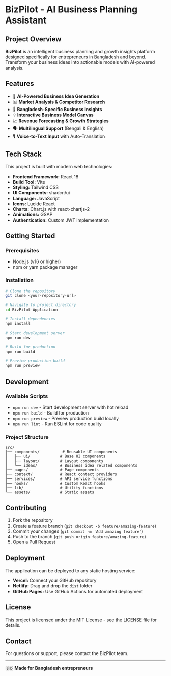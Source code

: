 # BizPilot - AI Business Planning Assistant

## Project Overview

**BizPilot** is an intelligent business planning and growth insights platform designed specifically for entrepreneurs in Bangladesh and beyond. Transform your business ideas into actionable models with AI-powered analysis.

## Features

- 🤖 **AI-Powered Business Idea Generation**
- 📊 **Market Analysis & Competitor Research**
- 🎯 **Bangladesh-Specific Business Insights**
- 💡 **Interactive Business Model Canvas**
- 📈 **Revenue Forecasting & Growth Strategies**
- 🗣️ **Multilingual Support** (Bengali & English)
- 🎙️ **Voice-to-Text Input** with Auto-Translation

## Tech Stack

This project is built with modern web technologies:

- **Frontend Framework:** React 18
- **Build Tool:** Vite
- **Styling:** Tailwind CSS
- **UI Components:** shadcn/ui
- **Language:** JavaScript
- **Icons:** Lucide React
- **Charts:** Chart.js with react-chartjs-2
- **Animations:** GSAP
- **Authentication:** Custom JWT implementation

## Getting Started

### Prerequisites

- Node.js (v16 or higher)
- npm or yarn package manager

### Installation

```bash
# Clone the repository
git clone <your-repository-url>

# Navigate to project directory
cd BizPilot-Application

# Install dependencies
npm install

# Start development server
npm run dev

# Build for production
npm run build

# Preview production build
npm run preview
```

## Development

### Available Scripts

- `npm run dev` - Start development server with hot reload
- `npm run build` - Build for production
- `npm run preview` - Preview production build locally
- `npm run lint` - Run ESLint for code quality

### Project Structure

```
src/
├── components/          # Reusable UI components
│   ├── ui/             # Base UI components
│   ├── layout/         # Layout components
│   └── ideas/          # Business idea related components
├── pages/              # Page components
├── context/            # React context providers
├── services/           # API service functions
├── hooks/              # Custom React hooks
├── lib/                # Utility functions
└── assets/             # Static assets
```

## Contributing

1. Fork the repository
2. Create a feature branch (`git checkout -b feature/amazing-feature`)
3. Commit your changes (`git commit -m 'Add amazing feature'`)
4. Push to the branch (`git push origin feature/amazing-feature`)
5. Open a Pull Request

## Deployment

The application can be deployed to any static hosting service:

- **Vercel:** Connect your GitHub repository
- **Netlify:** Drag and drop the `dist` folder
- **GitHub Pages:** Use GitHub Actions for automated deployment

## License

This project is licensed under the MIT License - see the LICENSE file for details.

## Contact

For questions or support, please contact the BizPilot team.

---

🇧🇩 **Made for Bangladesh entrepreneurs**
